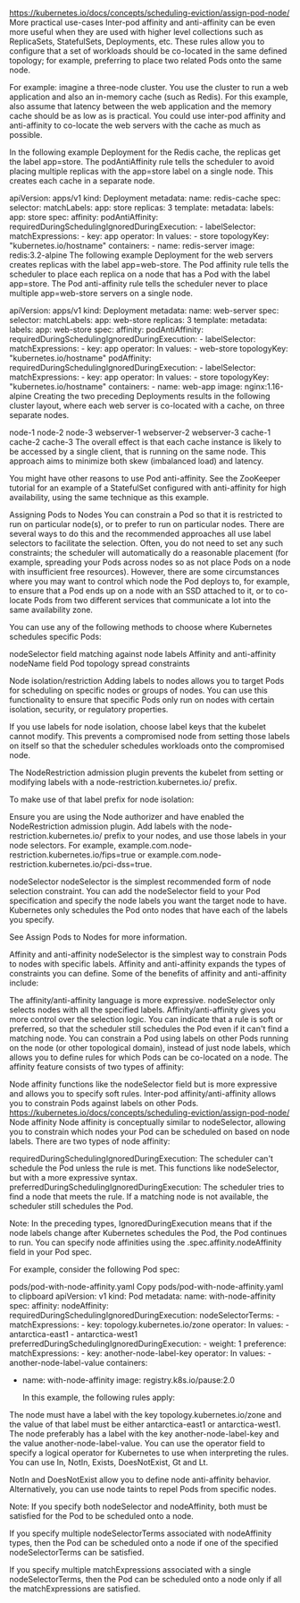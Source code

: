 https://kubernetes.io/docs/concepts/scheduling-eviction/assign-pod-node/
More practical use-cases
Inter-pod affinity and anti-affinity can be even more useful when they are used with higher level collections such as ReplicaSets, StatefulSets, Deployments, etc. These rules allow you to configure that a set of workloads should be co-located in the same defined topology; for example, preferring to place two related Pods onto the same node.

For example: imagine a three-node cluster. You use the cluster to run a web application and also an in-memory cache (such as Redis). For this example, also assume that latency between the web application and the memory cache should be as low as is practical. You could use inter-pod affinity and anti-affinity to co-locate the web servers with the cache as much as possible.

In the following example Deployment for the Redis cache, the replicas get the label app=store. The podAntiAffinity rule tells the scheduler to avoid placing multiple replicas with the app=store label on a single node. This creates each cache in a separate node.

apiVersion: apps/v1
kind: Deployment
metadata:
  name: redis-cache
spec:
  selector:
    matchLabels:
      app: store
  replicas: 3
  template:
    metadata:
      labels:
        app: store
    spec:
      affinity:
        podAntiAffinity:
          requiredDuringSchedulingIgnoredDuringExecution:
          - labelSelector:
              matchExpressions:
              - key: app
                operator: In
                values:
                - store
            topologyKey: "kubernetes.io/hostname"
      containers:
      - name: redis-server
        image: redis:3.2-alpine
The following example Deployment for the web servers creates replicas with the label app=web-store. The Pod affinity rule tells the scheduler to place each replica on a node that has a Pod with the label app=store. The Pod anti-affinity rule tells the scheduler never to place multiple app=web-store servers on a single node.

apiVersion: apps/v1
kind: Deployment
metadata:
  name: web-server
spec:
  selector:
    matchLabels:
      app: web-store
  replicas: 3
  template:
    metadata:
      labels:
        app: web-store
    spec:
      affinity:
        podAntiAffinity:
          requiredDuringSchedulingIgnoredDuringExecution:
          - labelSelector:
              matchExpressions:
              - key: app
                operator: In
                values:
                - web-store
            topologyKey: "kubernetes.io/hostname"
        podAffinity:
          requiredDuringSchedulingIgnoredDuringExecution:
          - labelSelector:
              matchExpressions:
              - key: app
                operator: In
                values:
                - store
            topologyKey: "kubernetes.io/hostname"
      containers:
      - name: web-app
        image: nginx:1.16-alpine
Creating the two preceding Deployments results in the following cluster layout, where each web server is co-located with a cache, on three separate nodes.

node-1	node-2	node-3
webserver-1	webserver-2	webserver-3
cache-1	cache-2	cache-3
The overall effect is that each cache instance is likely to be accessed by a single client, that is running on the same node. This approach aims to minimize both skew (imbalanced load) and latency.

You might have other reasons to use Pod anti-affinity. See the ZooKeeper tutorial for an example of a StatefulSet configured with anti-affinity for high availability, using the same technique as this example.




Assigning Pods to Nodes
You can constrain a Pod so that it is restricted to run on particular node(s), or to prefer to run on particular nodes. There are several ways to do this and the recommended approaches all use label selectors to facilitate the selection. Often, you do not need to set any such constraints; the scheduler will automatically do a reasonable placement (for example, spreading your Pods across nodes so as not place Pods on a node with insufficient free resources). However, there are some circumstances where you may want to control which node the Pod deploys to, for example, to ensure that a Pod ends up on a node with an SSD attached to it, or to co-locate Pods from two different services that communicate a lot into the same availability zone.

You can use any of the following methods to choose where Kubernetes schedules specific Pods:

nodeSelector field matching against node labels
Affinity and anti-affinity
nodeName field
Pod topology spread constraints

Node isolation/restriction
Adding labels to nodes allows you to target Pods for scheduling on specific nodes or groups of nodes. You can use this functionality to ensure that specific Pods only run on nodes with certain isolation, security, or regulatory properties.

If you use labels for node isolation, choose label keys that the kubelet cannot modify. This prevents a compromised node from setting those labels on itself so that the scheduler schedules workloads onto the compromised node.

The NodeRestriction admission plugin prevents the kubelet from setting or modifying labels with a node-restriction.kubernetes.io/ prefix.

To make use of that label prefix for node isolation:

Ensure you are using the Node authorizer and have enabled the NodeRestriction admission plugin.
Add labels with the node-restriction.kubernetes.io/ prefix to your nodes, and use those labels in your node selectors. For example, example.com.node-restriction.kubernetes.io/fips=true or example.com.node-restriction.kubernetes.io/pci-dss=true.

nodeSelector 
nodeSelector is the simplest recommended form of node selection constraint. You can add the nodeSelector field to your Pod specification and specify the node labels you want the target node to have. Kubernetes only schedules the Pod onto nodes that have each of the labels you specify.

See Assign Pods to Nodes for more information.

Affinity and anti-affinity
nodeSelector is the simplest way to constrain Pods to nodes with specific labels. Affinity and anti-affinity expands the types of constraints you can define. Some of the benefits of affinity and anti-affinity include:

The affinity/anti-affinity language is more expressive. nodeSelector only selects nodes with all the specified labels. Affinity/anti-affinity gives you more control over the selection logic.
You can indicate that a rule is soft or preferred, so that the scheduler still schedules the Pod even if it can't find a matching node.
You can constrain a Pod using labels on other Pods running on the node (or other topological domain), instead of just node labels, which allows you to define rules for which Pods can be co-located on a node.
The affinity feature consists of two types of affinity:

Node affinity functions like the nodeSelector field but is more expressive and allows you to specify soft rules.
Inter-pod affinity/anti-affinity allows you to constrain Pods against labels on other Pods.
https://kubernetes.io/docs/concepts/scheduling-eviction/assign-pod-node/
Node affinity
Node affinity is conceptually similar to nodeSelector, allowing you to constrain which nodes your Pod can be scheduled on based on node labels. There are two types of node affinity:

requiredDuringSchedulingIgnoredDuringExecution: The scheduler can't schedule the Pod unless the rule is met. This functions like nodeSelector, but with a more expressive syntax.
preferredDuringSchedulingIgnoredDuringExecution: The scheduler tries to find a node that meets the rule. If a matching node is not available, the scheduler still schedules the Pod.

Note: In the preceding types, IgnoredDuringExecution means that if the node labels change after Kubernetes schedules the Pod, the Pod continues to run.
You can specify node affinities using the .spec.affinity.nodeAffinity field in your Pod spec.

For example, consider the following Pod spec:

pods/pod-with-node-affinity.yaml Copy pods/pod-with-node-affinity.yaml to clipboard
apiVersion: v1
kind: Pod
metadata:
  name: with-node-affinity
spec:
  affinity:
    nodeAffinity:
      requiredDuringSchedulingIgnoredDuringExecution:
        nodeSelectorTerms:
        - matchExpressions:
          - key: topology.kubernetes.io/zone
            operator: In
            values:
            - antarctica-east1
            - antarctica-west1
      preferredDuringSchedulingIgnoredDuringExecution:
      - weight: 1
        preference:
          matchExpressions:
          - key: another-node-label-key
            operator: In
            values:
            - another-node-label-value
  containers:
  - name: with-node-affinity
    image: registry.k8s.io/pause:2.0

    In this example, the following rules apply:

The node must have a label with the key topology.kubernetes.io/zone and the value of that label must be either antarctica-east1 or antarctica-west1.
The node preferably has a label with the key another-node-label-key and the value another-node-label-value.
You can use the operator field to specify a logical operator for Kubernetes to use when interpreting the rules. You can use In, NotIn, Exists, DoesNotExist, Gt and Lt.

NotIn and DoesNotExist allow you to define node anti-affinity behavior. Alternatively, you can use node taints to repel Pods from specific nodes.

Note:
If you specify both nodeSelector and nodeAffinity, both must be satisfied for the Pod to be scheduled onto a node.

If you specify multiple nodeSelectorTerms associated with nodeAffinity types, then the Pod can be scheduled onto a node if one of the specified nodeSelectorTerms can be satisfied.

If you specify multiple matchExpressions associated with a single nodeSelectorTerms, then the Pod can be scheduled onto a node only if all the matchExpressions are satisfied.



